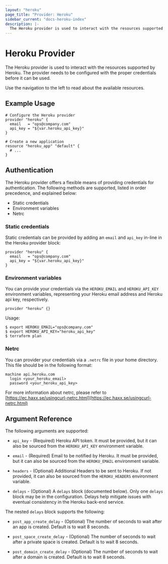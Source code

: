 ```yaml
---
layout: "heroku"
page_title: "Provider: Heroku"
sidebar_current: "docs-heroku-index"
description: |-
  The Heroku provider is used to interact with the resources supported by Heroku. The provider needs to be configured with the proper credentials before it can be used.
---
```


# Heroku Provider

The Heroku provider is used to interact with the resources supported by
Heroku. The provider needs to be configured with the proper credentials
before it can be used.

Use the navigation to the left to read about the available resources.

## Example Usage

```hcl
# Configure the Heroku provider
provider "heroku" {
  email   = "ops@company.com"
  api_key = "${var.heroku_api_key}"
}

# Create a new application
resource "heroku_app" "default" {
  # ...
}
```

## Authentication

The Heroku provider offers a flexible means of providing credentials for
authentication. The following methods are supported, listed in order
precedence, and explained below:

- Static credentials
- Environment variables
- Netrc

### Static credentials

Static credentials can be provided by adding an `email` and `api_key` in-line
in the Heroku provider block:

```hcl
provider "heroku" {
  email   = "ops@company.com"
  api_key = "${var.heroku_api_key}"
}
```

### Environment variables

You can provide your credentials via the `HEROKU_EMAIL` and `HEROKU_API_KEY`
environment variables, representing your Heroku email address and Heroku api
key, respectively.

```hcl
provider "heroku" {}
```

Usage:

```shell
$ export HEROKU_EMAIL="ops@company.com"
$ export HEROKU_API_KEY="heroku_api_key"
$ terraform plan
```

### Netrc

You can provider your credentials via a `.netrc` file in your home directory.
This file should be in the following format:

```
machine api.heroku.com
  login <your_heroku_email>
  password <your_heroku_api_key>
```

For more information about netrc, please refer to [https://ec.haxx.se/usingcurl-netrc.html](https://ec.haxx.se/usingcurl-netrc.html) 

## Argument Reference

The following arguments are supported:

* `api_key` - (Required) Heroku API token. It must be provided, but it can also
  be sourced from the `HEROKU_API_KEY` environment variable.

* `email` - (Required) Email to be notified by Heroku. It must be provided, but
  it can also be sourced from the `HEROKU_EMAIL` environment variable.

* `headers` - (Optional) Additional Headers to be sent to Heroku. If not provided,
  it can also be sourced from the `HEROKU_HEADERS` environment variable.
* `delays` - (Optional) A `delays` block (documented below). Only one
  `delays` block may be in the configuration. Delays help mitigate issues with 
  eventual consistency in the Heroku back-end service.

The nested `delays` block supports the following:

* `post_app_create_delay` - (Optional) The number of seconds to wait after an app is created. Default is to wait 8 seconds.

* `post_space_create_delay` - (Optional) The number of seconds to wait after a private space is created. Default is to wait 8 seconds.

* `post_domain_create_delay` - (Optional) The number of seconds to wait after a domain is created. Default is to wait 8 seconds.
